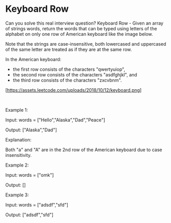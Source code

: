 # Keyboard Row

Can you solve this real interview question? Keyboard Row - Given an array of strings words, return the words that can be typed using letters of the alphabet on only one row of American keyboard like the image below.

Note that the strings are case-insensitive, both lowercased and uppercased of the same letter are treated as if they are at the same row.

In the American keyboard:

 * the first row consists of the characters "qwertyuiop",
 * the second row consists of the characters "asdfghjkl", and
 * the third row consists of the characters "zxcvbnm".

[https://assets.leetcode.com/uploads/2018/10/12/keyboard.png]

 

Example 1:

Input: words = ["Hello","Alaska","Dad","Peace"]

Output: ["Alaska","Dad"]

Explanation:

Both "a" and "A" are in the 2nd row of the American keyboard due to case insensitivity.

Example 2:

Input: words = ["omk"]

Output: []

Example 3:

Input: words = ["adsdf","sfd"]

Output: ["adsdf","sfd"]